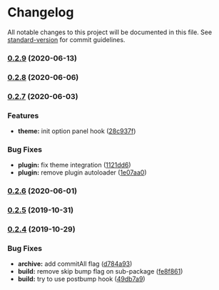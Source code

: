 # Changelog

All notable changes to this project will be documented in this file. See [standard-version](https://github.com/conventional-changelog/standard-version) for commit guidelines.

### [0.2.9](https://github.com/feryardiant/wpdev/compare/v0.2.8...v0.2.9) (2020-06-13)

### [0.2.8](https://github.com/feryardiant/wpdev/compare/v0.2.7...v0.2.8) (2020-06-06)

### [0.2.7](https://github.com/feryardiant/wpdev/compare/v0.2.6...v0.2.7) (2020-06-03)


### Features

* **theme:** init option panel hook ([28c937f](https://github.com/feryardiant/wpdev/commit/28c937fdab861f923098511f7c023ff9b385d9f3))


### Bug Fixes

* **plugin:** fix theme integration ([1121dd6](https://github.com/feryardiant/wpdev/commit/1121dd65a233f2794f543203ed66183d71e44b47))
* **plugin:** remove plugin autoloader ([1e07aa0](https://github.com/feryardiant/wpdev/commit/1e07aa00c20b90732c779e73fdd91373bdcea342))

### [0.2.6](https://github.com/feryardiant/wpdev/compare/v0.2.5...v0.2.6) (2020-06-01)

### [0.2.5](https://github.com/feryardiant/wpdev/compare/v0.2.4...v0.2.5) (2019-10-31)

### [0.2.4](https://github.com/feryardiant/wpdev/compare/v0.2.4-patch.1...v0.2.4) (2019-10-29)


### Bug Fixes

* **archive:** add commitAll flag ([d784a93](https://github.com/feryardiant/wpdev/commit/d784a935cc2136fbb23e758a9bffcf4d99d58bdd))
* **build:** remove skip bump flag on sub-package ([fe8f861](https://github.com/feryardiant/wpdev/commit/fe8f8617944177291a0e070fdf2ebc4e5b6eb3dc))
* **build:** try to use postbump hook ([49db7a9](https://github.com/feryardiant/wpdev/commit/49db7a900822835dad1f8ea3c8a10dd35ab61a15))
